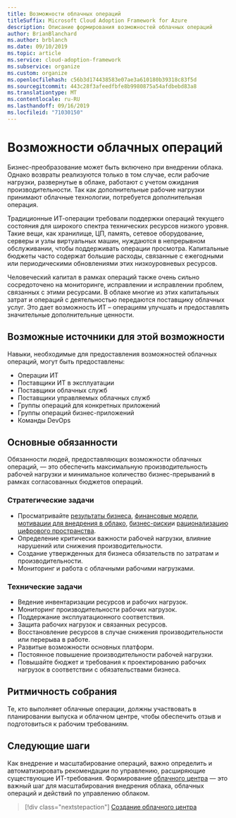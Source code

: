 ```yaml
---
title: Возможности облачных операций
titleSuffix: Microsoft Cloud Adoption Framework for Azure
description: Описание формирования возможностей облачных операций
author: BrianBlanchard
ms.author: brblanch
ms.date: 09/10/2019
ms.topic: article
ms.service: cloud-adoption-framework
ms.subservice: organize
ms.custom: organize
ms.openlocfilehash: c56b3d174438583e07ae3a610180b39318c83f5d
ms.sourcegitcommit: 443c28f3afeedfbfe8b9980875a54afdbebd83a8
ms.translationtype: MT
ms.contentlocale: ru-RU
ms.lasthandoff: 09/16/2019
ms.locfileid: "71030150"
---
```

# <a name="cloud-operation-capabilities"></a>Возможности облачных операций

Бизнес-преобразование может быть включено при внедрении облака. Однако возвраты реализуются только в том случае, если рабочие нагрузки, развернутые в облаке, работают с учетом ожидания производительности. Так как дополнительные рабочие нагрузки принимают облачные технологии, потребуется дополнительная операция.

Традиционные ИТ-операции требовали поддержки операций текущего состояния для широкого спектра технических ресурсов низкого уровня. Такие вещи, как хранилище, ЦП, память, сетевое оборудование, серверы и узлы виртуальных машин, нуждаются в непрерывном обслуживании, чтобы поддерживать операции просмотра. Капитальные бюджеты часто содержат большие расходы, связанные с ежегодными или периодическими обновлениями этих низкоуровневых ресурсов.

 Человеческий капитал в рамках операций также очень сильно сосредоточено на мониторинге, исправлении и исправлении проблем, связанных с этими ресурсами. В облаке многие из этих капитальных затрат и операций с деятельностью передаются поставщику облачных услуг. Это дает возможность ИТ – операциям улучшать и предоставлять значительные дополнительные ценности.

## <a name="possible-sources-for-this-capability"></a>Возможные источники для этой возможности

Навыки, необходимые для предоставления возможностей облачных операций, могут быть предоставлены:

- Операции ИТ
- Поставщики ИТ в эксплуатации
- Поставщики облачных служб
- Поставщики управляемых облачных служб
- Группы операций для конкретных приложений
- Группы операций бизнес-приложений
- Команды DevOps

## <a name="key-responsibilities"></a>Основные обязанности

Обязанности людей, предоставляющих возможности облачных операций, — это обеспечить максимальную производительность рабочей нагрузки и минимальное количество бизнес-прерываний в рамках согласованных бюджетов операций.

### <a name="strategic-tasks"></a>Стратегические задачи

- Просматривайте [результаты бизнеса](../strategy/business-outcomes/index.md), [финансовые модели](../strategy/financial-models.md), [мотивации для внедрения в облако](../strategy/motivations.md), [бизнес-риски](../govern/policy-compliance/risk-tolerance.md)и [рационализацию цифрового пространства](../digital-estate/index.md).
- Определение критически важности рабочей нагрузки, влияние нарушений или снижения производительности.
- Создание утвержденных для бизнеса обязательств по затратам и производительности.
- Мониторинг и работа с облачными рабочими нагрузками.

### <a name="technical-tasks"></a>Технические задачи

- Ведение инвентаризации ресурсов и рабочих нагрузок.
- Мониторинг производительности рабочих нагрузок.
- Поддержание эксплуатационного соответствия.
- Защита рабочих нагрузок и связанных ресурсов.
- Восстановление ресурсов в случае снижения производительности или перерыва в работе.
- Развитые возможности основных платформ.
- Постоянное повышение производительности рабочей нагрузки.
- Повышайте бюджет и требования к проектированию рабочих нагрузок в соответствии с обязательствами бизнеса.

## <a name="meeting-cadence"></a>Ритмичность собрания

Те, кто выполняет облачные операции, должны участвовать в планировании выпуска и облачном центре, чтобы обеспечить отзыв и подготовиться к рабочим требованиям.

## <a name="next-steps"></a>Следующие шаги

Как внедрение и масштабирование операций, важно определить и автоматизировать рекомендации по управлению, расширяющие существующие ИТ-требования. Формирование [облачного центра](./cloud-center-of-excellence.md) — это важный шаг для масштабирования внедрения облака, облачных операций и действий по управлению облаком.

> [!div class="nextstepaction"]
> [Создание облачного центра](./cloud-center-of-excellence.md)
